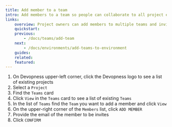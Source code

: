 ```yaml
---
title: Add member to a team
intro: Add members to a team so people can collaborate to all project environments on which the team has permissions.
links:
    overview: Project owners can add members to multiple teams and invite non-members to join a project team.
    quickstart:
    previous:
        - /docs/teams/add-team
    next:
        - /docs/environments/add-teams-to-environment
    guides:
    related:
    featured:
---
```


1. On Devopness upper-left corner, click the Devopness logo to see a list of existing projects
1. Select a `Project`
1. Find the `Teams` card
1. Click `View` in the `Teams` card to see a list of existing `Teams`
1. In the list of `Teams` find the `Team` you want to add a member and click `View`
1. On the upper-right corner of the `Members` list, click `ADD MEMBER`
1. Provide the email of the member to be invites
1. Click `CONFIRM`
